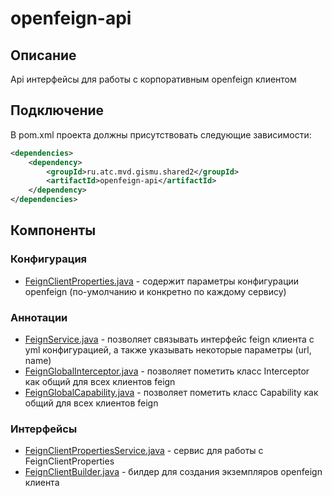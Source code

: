 # openfeign-api

## Описание

Api интерфейсы для работы с корпоративным openfeign клиентом

## Подключение

В pom.xml проекта должны присутствовать следующие зависимости:
```xml
<dependencies>
    <dependency>
        <groupId>ru.atc.mvd.gismu.shared2</groupId>
        <artifactId>openfeign-api</artifactId>
    </dependency>
</dependencies>
```

## Компоненты

### Конфигурация
- [FeignClientProperties.java](src/main/java/ru/atc/mvd/gismu/shared2/communication/openfeign/api/config/props/FeignClientProperties.java) -
содержит параметры конфигурации openfeign (по-умолчанию и конкретно по каждому сервису)

### Аннотации
- [FeignService.java](src/main/java/ru/atc/mvd/gismu/shared2/communication/openfeign/api/annotation/FeignService.java) -
позволяет связывать интерфейс feign клиента с yml конфигурацией, а также указывать некоторые параметры (url, name)
- [FeignGlobalInterceptor.java](src/main/java/ru/atc/mvd/gismu/shared2/communication/openfeign/api/annotation/FeignGlobalInterceptor.java) -
позволяет пометить класс Interceptor как общий для всех клиентов feign
- [FeignGlobalCapability.java](src/main/java/ru/atc/mvd/gismu/shared2/communication/openfeign/api/annotation/FeignGlobalCapability.java) -
  позволяет пометить класс Capability как общий для всех клиентов feign

### Интерфейсы
- [FeignClientPropertiesService.java](src/main/java/ru/atc/mvd/gismu/shared2/communication/openfeign/api/FeignClientPropertiesService.java) -
сервис для работы с FeignClientProperties
- [FeignClientBuilder.java](src/main/java/ru/atc/mvd/gismu/shared2/communication/openfeign/api/FeignClientBuilder.java) -
билдер для создания экземпляров openfeign клиента
